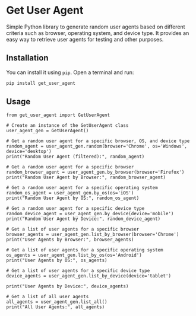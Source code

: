 # Get User Agent

Simple Python library to generate random user agents based on different criteria such as browser, operating system, and device type. It provides an easy way to retrieve user agents for testing and other purposes.

## Installation

You can install it using `pip`. Open a terminal and run:

```bash
pip install get_user_agent
```
## Usage
```
from get_user_agent import GetUserAgent

# Create an instance of the GetUserAgent class
user_agent_gen = GetUserAgent()

# Get a random user agent for a specific browser, OS, and device type
random_agent = user_agent_gen.random(browser='Chrome', os='Windows', device='desktop')
print("Random User Agent (filtered):", random_agent)

# Get a random user agent for a specific browser
random_browser_agent = user_agent_gen.by_browser(browser='Firefox')
print("Random User Agent by Browser:", random_browser_agent)

# Get a random user agent for a specific operating system
random_os_agent = user_agent_gen.by_os(os='iOS')
print("Random User Agent by OS:", random_os_agent)

# Get a random user agent for a specific device type
random_device_agent = user_agent_gen.by_device(device='mobile')
print("Random User Agent by Device:", random_device_agent)

# Get a list of user agents for a specific browser
browser_agents = user_agent_gen.list_by_browser(browser='Chrome')
print("User Agents by Browser:", browser_agents)

# Get a list of user agents for a specific operating system
os_agents = user_agent_gen.list_by_os(os='Android')
print("User Agents by OS:", os_agents)

# Get a list of user agents for a specific device type
device_agents = user_agent_gen.list_by_device(device='tablet')

print("User Agents by Device:", device_agents)

# Get a list of all user agents
all_agents = user_agent_gen.list_all()
print("All User Agents:", all_agents)
```
